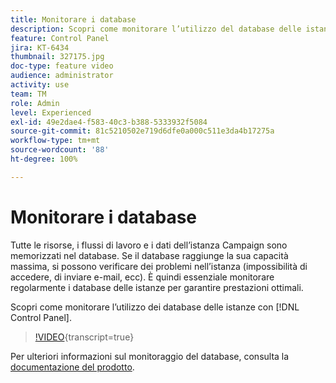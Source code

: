 ```yaml
---
title: Monitorare i database
description: Scopri come monitorare l’utilizzo del database delle istanze.
feature: Control Panel
jira: KT-6434
thumbnail: 327175.jpg
doc-type: feature video
audience: administrator
activity: use
team: TM
role: Admin
level: Experienced
exl-id: 49e2dae4-f583-40c3-b388-5333932f5084
source-git-commit: 81c5210502e719d6dfe0a000c511e3da4b17275a
workflow-type: tm+mt
source-wordcount: '88'
ht-degree: 100%

---
```


# Monitorare i database

Tutte le risorse, i flussi di lavoro e i dati dell’istanza Campaign sono memorizzati nel database. Se il database raggiunge la sua capacità massima, si possono verificare dei problemi nell’istanza (impossibilità di accedere, di inviare e-mail, ecc). È quindi essenziale monitorare regolarmente i database delle istanze per garantire prestazioni ottimali.

Scopri come monitorare l’utilizzo dei database delle istanze con [!DNL Control Panel].

>[!VIDEO](https://video.tv.adobe.com/v/327175?learn=on){transcript=true}

Per ulteriori informazioni sul monitoraggio del database, consulta la [documentazione del prodotto](https://experienceleague.adobe.com/docs/control-panel/using/performance-monitoring/database-monitoring/database-monitoring.html?lang=it).

